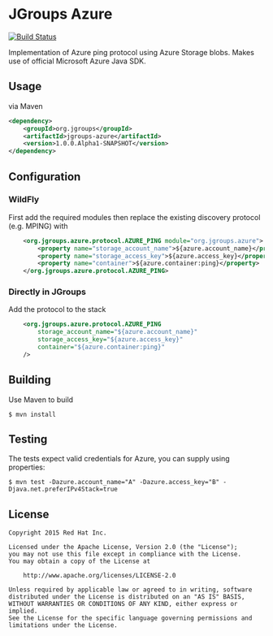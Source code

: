 # JGroups Azure

[![Build Status](https://travis-ci.org/rhusar/jgroups-azure.svg?branch=master)](https://travis-ci.org/rhusar/jgroups-azure)

Implementation of Azure ping protocol using Azure Storage blobs. Makes use of official Microsoft
Azure Java SDK.


## Usage

via Maven

```xml
<dependency>
    <groupId>org.jgroups</groupId>
    <artifactId>jgroups-azure</artifactId>
    <version>1.0.0.Alpha1-SNAPSHOT</version>
</dependency>
```

## Configuration

### WildFly

First add the required modules then replace the existing discovery protocol (e.g. MPING) with

```xml
	<org.jgroups.azure.protocol.AZURE_PING module="org.jgroups.azure">
		<property name="storage_account_name">${azure.account_name}</property>
		<property name="storage_access_key">${azure.access_key}</property>
		<property name="container">${azure.container:ping}</property>
	</org.jgroups.azure.protocol.AZURE_PING>
```

### Directly in JGroups

Add the protocol to the stack

```xml
	<org.jgroups.azure.protocol.AZURE_PING
		storage_account_name="${azure.account_name}"
		storage_access_key="${azure.access_key}"
		container="${azure.container:ping}"
	/>
```

## Building

Use Maven to build

    $ mvn install


## Testing

The tests expect valid credentials for Azure, you can supply using properties:

    $ mvn test -Dazure.account_name="A" -Dazure.access_key="B" -Djava.net.preferIPv4Stack=true



## License

    Copyright 2015 Red Hat Inc.

    Licensed under the Apache License, Version 2.0 (the "License");
    you may not use this file except in compliance with the License.
    You may obtain a copy of the License at

        http://www.apache.org/licenses/LICENSE-2.0

    Unless required by applicable law or agreed to in writing, software
    distributed under the License is distributed on an "AS IS" BASIS,
    WITHOUT WARRANTIES OR CONDITIONS OF ANY KIND, either express or implied.
    See the License for the specific language governing permissions and
    limitations under the License.

